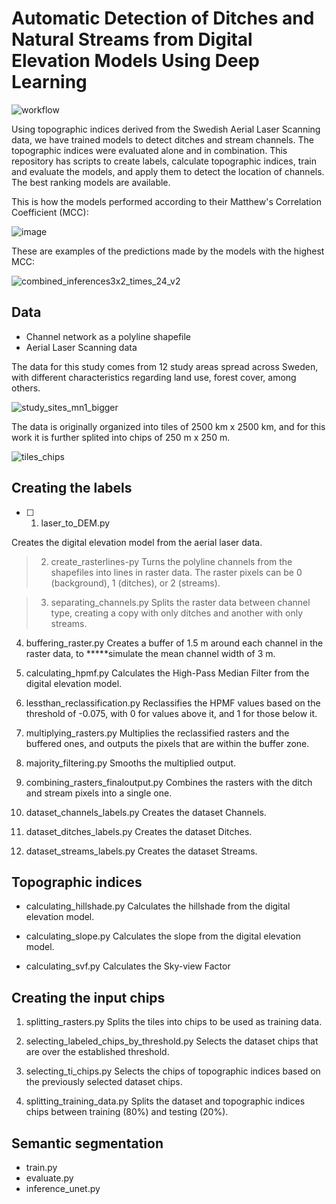 # Automatic Detection of Ditches and Natural Streams from Digital Elevation Models Using Deep Learning

![workflow](https://github.com/mbusarello/Automatic-Detection-of-Ditches-and-Natural-Streams-from-Digital-Elevation-Models-Using-Deep-Learning/assets/72121679/60d71954-85c2-42fb-a39d-c42c253828b8)

Using topographic indices derived from the Swedish Aerial Laser Scanning data, we have trained models to detect ditches and stream channels. The topographic indices were evaluated alone and in combination.
This repository has scripts to create labels, calculate topographic indices, train and evaluate the models, and apply them to detect the location of channels. The best ranking models are available.

This is how the models performed according to their Matthew's Correlation Coefficient (MCC):

![image](https://github.com/mbusarello/Automatic-Detection-of-Ditches-and-Natural-Streams-from-Digital-Elevation-Models-Using-Deep-Learning/assets/72121679/5129f3b0-a362-47bd-b74b-16201129580f)

These are examples of the predictions made by the models with the highest MCC:

![combined_inferences3x2_times_24_v2](https://github.com/mbusarello/Automatic-Detection-of-Ditches-and-Natural-Streams-from-Digital-Elevation-Models-Using-Deep-Learning/assets/72121679/46954d09-e9a5-40e9-84d1-4b402bbf811f)


## Data
- Channel network as a polyline shapefile
- Aerial Laser Scanning data

The data for this study comes from 12 study areas spread across Sweden, with different characteristics regarding land use, forest cover, among others.

![study_sites_mn1_bigger](https://github.com/mbusarello/Automatic-Detection-of-Ditches-and-Natural-Streams-from-Digital-Elevation-Models-Using-Deep-Learning/assets/72121679/5f09ad14-17ca-40bc-8a39-a784dacfef49)

The data is originally organized into tiles of 2500 km x 2500 km, and for this work it is further splited into chips of 250 m x 250 m.

![tiles_chips](https://github.com/mbusarello/Automatic-Detection-of-Ditches-and-Natural-Streams-from-Digital-Elevation-Models-Using-Deep-Learning/assets/72121679/ee10caf4-b2b8-4e70-afda-b69dc3ed1a4e)


## Creating the labels
- [ ] 1. laser_to_DEM.py

Creates the digital elevation model from the aerial laser data.

> 2. create_rasterlines-py
Turns the polyline channels from the shapefiles into lines in raster data. The raster pixels can be 0 (background), 1 (ditches), or 2 (streams).

> 3. separating_channels.py
Splits the raster data between channel type, creating a copy with only ditches and another with only streams.
  
4. buffering_raster.py
  Creates a buffer of 1.5 m around each channel in the raster data, to *****simulate the mean channel width of 3 m.

5. calculating_hpmf.py 
  Calculates the High-Pass Median Filter from the digital elevation model.

6. lessthan_reclassification.py
  Reclassifies the HPMF values based on the threshold of -0.075, with 0 for values above it, and 1 for those below it.

7. multiplying_rasters.py
  Multiplies the reclassified rasters and the buffered ones, and outputs the pixels that are within the buffer zone.

8. majority_filtering.py
  Smooths the multiplied output.

9. combining_rasters_finaloutput.py
  Combines the rasters with the ditch and stream pixels into a single one.

10. dataset_channels_labels.py
  Creates the dataset Channels.

11. dataset_ditches_labels.py
  Creates the dataset Ditches.

12. dataset_streams_labels.py
  Creates the dataset Streams.


## Topographic indices
- calculating_hillshade.py
  Calculates the hillshade from the digital elevation model.
  
- calculating_slope.py
  Calculates the slope from the digital elevation model.
  
- calculating_svf.py
  Calculates the Sky-view Factor
  

## Creating the input chips
1. splitting_rasters.py
  Splits the tiles into chips to be used as training data.

2. selecting_labeled_chips_by_threshold.py
  Selects the dataset chips that are over the established threshold.

3. selecting_ti_chips.py
  Selects the chips of topographic indices based on the previously selected dataset chips.

4. splitting_training_data.py
  Splits the dataset and topographic indices chips between training (80%) and testing (20%).


## Semantic segmentation
- train.py
- evaluate.py
- inference_unet.py
